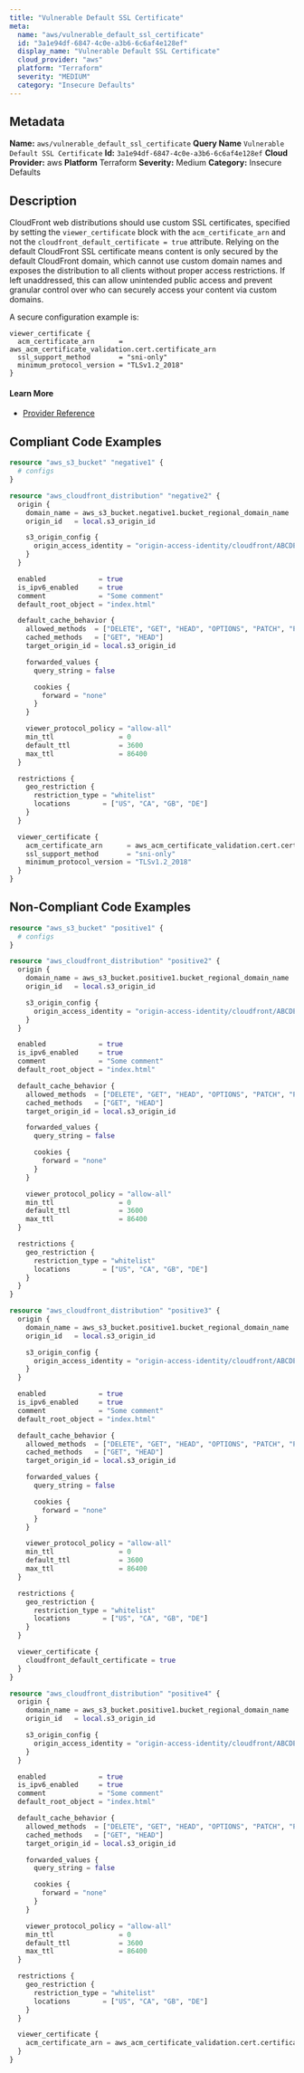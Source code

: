 ```yaml
---
title: "Vulnerable Default SSL Certificate"
meta:
  name: "aws/vulnerable_default_ssl_certificate"
  id: "3a1e94df-6847-4c0e-a3b6-6c6af4e128ef"
  display_name: "Vulnerable Default SSL Certificate"
  cloud_provider: "aws"
  platform: "Terraform"
  severity: "MEDIUM"
  category: "Insecure Defaults"
---
```

## Metadata
**Name:** `aws/vulnerable_default_ssl_certificate`
**Query Name** `Vulnerable Default SSL Certificate`
**Id:** `3a1e94df-6847-4c0e-a3b6-6c6af4e128ef`
**Cloud Provider:** aws
**Platform** Terraform
**Severity:** Medium
**Category:** Insecure Defaults
## Description
CloudFront web distributions should use custom SSL certificates, specified by setting the `viewer_certificate` block with the `acm_certificate_arn` and not the `cloudfront_default_certificate = true` attribute. Relying on the default CloudFront SSL certificate means content is only secured by the default CloudFront domain, which cannot use custom domain names and exposes the distribution to all clients without proper access restrictions. If left unaddressed, this can allow unintended public access and prevent granular control over who can securely access your content via custom domains.

A secure configuration example is:

```
viewer_certificate {
  acm_certificate_arn      = aws_acm_certificate_validation.cert.certificate_arn
  ssl_support_method       = "sni-only"
  minimum_protocol_version = "TLSv1.2_2018"
}
```

#### Learn More

 - [Provider Reference](https://registry.terraform.io/providers/hashicorp/aws/latest/docs/resources/cloudfront_distribution)


## Compliant Code Examples
```terraform
resource "aws_s3_bucket" "negative1" {
  # configs
}

resource "aws_cloudfront_distribution" "negative2" {
  origin {
    domain_name = aws_s3_bucket.negative1.bucket_regional_domain_name
    origin_id   = local.s3_origin_id

    s3_origin_config {
      origin_access_identity = "origin-access-identity/cloudfront/ABCDEFG1234567"
    }
  }

  enabled             = true
  is_ipv6_enabled     = true
  comment             = "Some comment"
  default_root_object = "index.html"

  default_cache_behavior {
    allowed_methods  = ["DELETE", "GET", "HEAD", "OPTIONS", "PATCH", "POST", "PUT"]
    cached_methods   = ["GET", "HEAD"]
    target_origin_id = local.s3_origin_id

    forwarded_values {
      query_string = false

      cookies {
        forward = "none"
      }
    }

    viewer_protocol_policy = "allow-all"
    min_ttl                = 0
    default_ttl            = 3600
    max_ttl                = 86400
  }

  restrictions {
    geo_restriction {
      restriction_type = "whitelist"
      locations        = ["US", "CA", "GB", "DE"]
    }
  }

  viewer_certificate {
    acm_certificate_arn      = aws_acm_certificate_validation.cert.certificate_arn
    ssl_support_method       = "sni-only"
    minimum_protocol_version = "TLSv1.2_2018"
  }
}

```
## Non-Compliant Code Examples
```terraform
resource "aws_s3_bucket" "positive1" {
  # configs
}

resource "aws_cloudfront_distribution" "positive2" {
  origin {
    domain_name = aws_s3_bucket.positive1.bucket_regional_domain_name
    origin_id   = local.s3_origin_id

    s3_origin_config {
      origin_access_identity = "origin-access-identity/cloudfront/ABCDEFG1234567"
    }
  }

  enabled             = true
  is_ipv6_enabled     = true
  comment             = "Some comment"
  default_root_object = "index.html"

  default_cache_behavior {
    allowed_methods  = ["DELETE", "GET", "HEAD", "OPTIONS", "PATCH", "POST", "PUT"]
    cached_methods   = ["GET", "HEAD"]
    target_origin_id = local.s3_origin_id

    forwarded_values {
      query_string = false

      cookies {
        forward = "none"
      }
    }

    viewer_protocol_policy = "allow-all"
    min_ttl                = 0
    default_ttl            = 3600
    max_ttl                = 86400
  }

  restrictions {
    geo_restriction {
      restriction_type = "whitelist"
      locations        = ["US", "CA", "GB", "DE"]
    }
  }
}

resource "aws_cloudfront_distribution" "positive3" {
  origin {
    domain_name = aws_s3_bucket.positive1.bucket_regional_domain_name
    origin_id   = local.s3_origin_id

    s3_origin_config {
      origin_access_identity = "origin-access-identity/cloudfront/ABCDEFG1234567"
    }
  }

  enabled             = true
  is_ipv6_enabled     = true
  comment             = "Some comment"
  default_root_object = "index.html"

  default_cache_behavior {
    allowed_methods  = ["DELETE", "GET", "HEAD", "OPTIONS", "PATCH", "POST", "PUT"]
    cached_methods   = ["GET", "HEAD"]
    target_origin_id = local.s3_origin_id

    forwarded_values {
      query_string = false

      cookies {
        forward = "none"
      }
    }

    viewer_protocol_policy = "allow-all"
    min_ttl                = 0
    default_ttl            = 3600
    max_ttl                = 86400
  }

  restrictions {
    geo_restriction {
      restriction_type = "whitelist"
      locations        = ["US", "CA", "GB", "DE"]
    }
  }

  viewer_certificate {
    cloudfront_default_certificate = true
  }
}

resource "aws_cloudfront_distribution" "positive4" {
  origin {
    domain_name = aws_s3_bucket.positive1.bucket_regional_domain_name
    origin_id   = local.s3_origin_id

    s3_origin_config {
      origin_access_identity = "origin-access-identity/cloudfront/ABCDEFG1234567"
    }
  }

  enabled             = true
  is_ipv6_enabled     = true
  comment             = "Some comment"
  default_root_object = "index.html"

  default_cache_behavior {
    allowed_methods  = ["DELETE", "GET", "HEAD", "OPTIONS", "PATCH", "POST", "PUT"]
    cached_methods   = ["GET", "HEAD"]
    target_origin_id = local.s3_origin_id

    forwarded_values {
      query_string = false

      cookies {
        forward = "none"
      }
    }

    viewer_protocol_policy = "allow-all"
    min_ttl                = 0
    default_ttl            = 3600
    max_ttl                = 86400
  }

  restrictions {
    geo_restriction {
      restriction_type = "whitelist"
      locations        = ["US", "CA", "GB", "DE"]
    }
  }

  viewer_certificate {
    acm_certificate_arn = aws_acm_certificate_validation.cert.certificate_arn
  }
}

```
